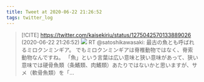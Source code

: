 ```yaml
---
title: Tweet at 2020-06-22 21:26:52
tags: twitter_log
---
```


> [!CITE] https://twitter.com/kaisekiriu/status/1275042570133889026 (2020-06-22 21:26:52)
> ![](https://twitter.com/kaisekiriu/status/1275042570133889026)
> RT @satoshikawasaki: 最古の魚とも呼ばれるミロクンミンギア。
> でもミロクンミンギアは脊椎動物ではなく、脊索動物なんですね。
> 「魚」という言葉は広い意味と狭い意味があって、狭い意味では硬骨魚類（条鰭類、肉鰭類）あたりではないかと思いますが、サメ（軟骨魚類）を「…
